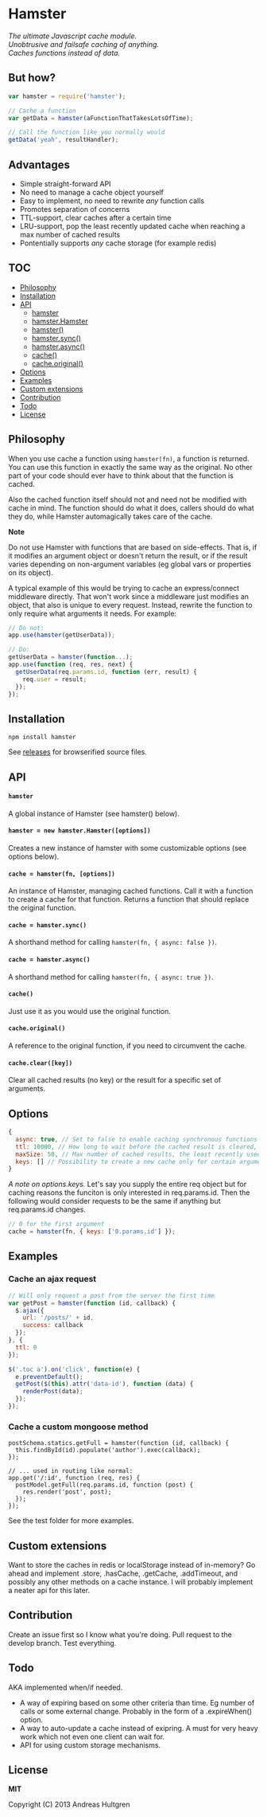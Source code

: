# Hamster

_The ultimate Javascript cache module.  
Unobtrusive and failsafe caching of anything.  
Caches functions instead of data._


## But how?

```javascript
var hamster = require('hamster');

// Cache a function
var getData = hamster(aFunctionThatTakesLotsOfTime);

// Call the function like you normally would
getData('yeah', resultHandler);
```


## Advantages

* Simple straight-forward API
* No need to manage a cache object yourself
* Easy to implement, no need to rewrite _any_ function calls
* Promotes separation of concerns
* TTL-support, clear caches after a certain time
* LRU-support, pop the least recently updated cache when reaching a max number of cached results
* Pontentially supports _any_ cache storage (for example redis)


## TOC

* [Philosophy](#philosophy)
* [Installation](#installation)
* [API](#api)
  * [hamster](#hamster-1)
  * [hamster.Hamster](#hamster--new-hamsterhamsteroptions)
  * [hamster()](#cache--hamsterfn-options)
  * [hamster.sync()](#cache--hamstersync)
  * [hamster.async()](#cache--hamsterasync)
  * [cache()](#cache)
  * [cache.original()](#cacheoriginal)
* [Options](#options)
* [Examples](#examples)
* [Custom extensions](#custom-extensions)
* [Contribution](#contribution)
* [Todo](#todo)
* [License](#license)


## Philosophy

When you use cache a function using `hamster(fn)`, a function is returned. You
can use this function in exactly the same way as the original. No other part of
your code should ever have to think about that the function is cached.

Also the cached function itself should not and need not be modified with cache
in mind. The function should do what it does, callers should do what they do,
while Hamster automagically takes care of the cache.

**Note**

Do not use Hamster with functions that are based on side-effects. That is, if 
it modifies an argument object or doesn't return the result, or if the result 
varies depending on non-argument variables (eg global vars or properties on its 
object).

A typical example of this would be trying to cache an express/connect middleware 
directly. That won't work since a middleware just modifies an object, that also
is unique to every request. Instead, rewrite the function to only require what
arguments it needs. For example:

```javascript
// Do not:
app.use(hamster(getUserData));

// Do:
getUserData = hamster(function...);
app.use(function (req, res, next) {
  getUserData(req.params.id, function (err, result) {
    req.user = result;
  });
});
```


## Installation

`npm install hamster`

See [releases](https://github.com/ahultgren/hamster/releases) for browserified
source files.


## API

#### `hamster`

A global instance of Hamster (see hamster() below).

#### `hamster = new hamster.Hamster([options])`

Creates a new instance of hamster with some customizable options (see options below).

#### `cache = hamster(fn, [options])`

An instance of Hamster, managing cached functions. Call it with a function to
create a cache for that function. Returns a function that should replace the
original function.

#### `cache = hamster.sync()`

A shorthand method for calling `hamster(fn, { async: false })`.

#### `cache = hamster.async()`

A shorthand method for calling `hamster(fn, { async: true })`.

#### `cache()`

Just use it as you would use the original function.

#### `cache.original()`

A reference to the original function, if you need to circumvent the cache.

#### `cache.clear([key])`

Clear all cached results (no key) or the result for a specific set of arguments.


## Options

```javascript
{
  async: true, // Set to false to enable caching synchronous functions
  ttl: 10000, // How long to wait before the cached result is cleared, in milliseconds
  maxSize: 50, // Max number of cached results, the least recently used will be dropped when exeeding this limit
  keys: [] // Possibility to create a new cache only for certain arguments/properties
}
```

_A note on options.keys._ Let's say you supply the entire req object but for
caching reasons the funciton is only interested in req.params.id. Then the
following would consider requests to be the same if anything but req.params.id
changes.

```javascript
// 0 for the first argument
cache = hamster(fn, { keys: ['0.params.id'] });
```


## Examples

### Cache an ajax request

```javascript
// Will only request a post from the server the first time
var getPost = hamster(function (id, callback) {
  $.ajax({
    url: '/posts/' + id,
    success: callback
  });
}, {
  ttl: 0
});

$('.toc a').on('click', function(e) {
  e.preventDefault();
  getPost($(this).attr('data-id'), function (data) {
    renderPost(data);
  });
});
```

### Cache a custom mongoose method

```javscript
postSchema.statics.getFull = hamster(function (id, callback) {
  this.findById(id).populate('author').exec(callback);
});

// ... used in routing like normal:
app.get('/:id', function (req, res) {
  postModel.getFull(req.params.id, function (post) {
    res.render('post', post);
  });
});
```

See the test folder for more examples.


## Custom extensions

Want to store the caches in redis or localStorage instead of in-memory? Go ahead
and implement .store, .hasCache, .getCache, .addTimeout, and possibly any other
methods on a cache instance. I will probably implement a neater api for this
later.


## Contribution

Create an issue first so I know what you're doing. Pull request to the develop
branch. Test everything.


## Todo

AKA implemented when/if needed.

* A way of expiring based on some other criteria than time. Eg number of calls
  or some external change. Probably in the form of a .expireWhen() option.
* A way to auto-update a cache instead of exipring. A must for very heavy work
  which not even one client can wait for.
* API for using custom storage mechanisms.


## License

**MIT**

Copyright (C) 2013 Andreas Hultgren
